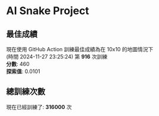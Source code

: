 
# AI Snake Project

## **最佳成績**
現在使用 GitHub Action 訓練最佳成績為在 10x10 的地圖情況下  
(時間 2024-11-27 23:25:24) 第 **916** 次訓練  
**分數**: 460  
**探索值**: 0.0101

## 總訓練次數
現在已經訓練了: **316000** 次
